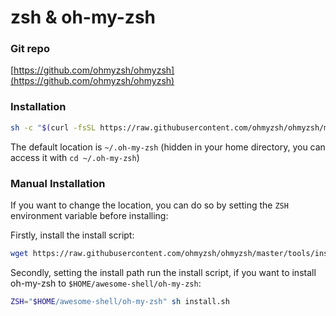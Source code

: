# zsh & oh-my-zsh

### Git repo

[https://github.com/ohmyzsh/ohmyzsh](https://github.com/ohmyzsh/ohmyzsh)

### Installation 

```bash
sh -c "$(curl -fsSL https://raw.githubusercontent.com/ohmyzsh/ohmyzsh/master/tools/install.sh)"
```

The default location is `~/.oh-my-zsh` (hidden in your home directory, you can access it with `cd ~/.oh-my-zsh`)

### Manual Installation

If you want to change the location, you can do so by setting the `ZSH` environment variable before installing:

Firstly, install the install script:

```bash
wget https://raw.githubusercontent.com/ohmyzsh/ohmyzsh/master/tools/install.sh
```

Secondly, setting the install path run the install script, if you want to install oh-my-zsh to `$HOME/awesome-shell/oh-my-zsh`:

```bash
ZSH="$HOME/awesome-shell/oh-my-zsh" sh install.sh
```

